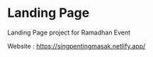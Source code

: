 # Landing Page
Landing Page project for Ramadhan Event

Website :
https://singpentingmasak.netlify.app/
